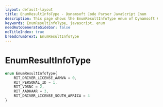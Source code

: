 ```yaml
---
layout: default-layout
title: EnumResultInfoType - Dynamsoft Code Parser JavaScript Enum
description: This page shows the EnumResultInfoType enum of Dynamsoft Code Parser for JavaScript.
keywords: EnumResultInfoType, javascript, enum
needAutoGenerateSidebar: false
noTitleIndex: true
breadcrumbText: EnumResultInfoType
---
```


# EnumResultInfoType

```ts
enum EnumResultInfoType{
    RIT_DRIVER_LICENSE_AAMVA = 0,
    RIT_PERSONAL_ID = 1,
    RIT_VDSNC = 2,
    RIT_AADHAAR = 3,
    RIT_DRIVER_LICENSE_SOUTH_AFRICA = 4
}
```

